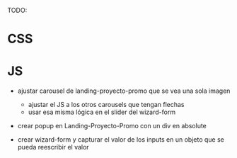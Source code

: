 TODO:

# CSS

<!-- - modificar los footers -->
<!-- - agregar botón de ES-EN al navbar Desktop y Mobile / Black/White -->

# JS

- ajustar carousel de landing-proyecto-promo que se vea una sola imagen

  - ajustar el JS a los otros carousels que tengan flechas
  - usar esa misma lógica en el slider del wizard-form

- crear popup en Landing-Proyecto-Promo con un div en absolute
- crear wizard-form y capturar el valor de los inputs en un objeto que se pueda reescribir el valor
<!-- - batirse con el slider para Home/Landing la parte de la linea que carga -->
